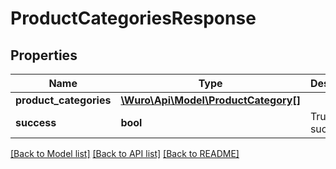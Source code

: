 # ProductCategoriesResponse

## Properties
Name | Type | Description | Notes
------------ | ------------- | ------------- | -------------
**product_categories** | [**\Wuro\Api\Model\ProductCategory[]**](ProductCategory.md) |  | 
**success** | **bool** | True on success | 

[[Back to Model list]](../../README.md#documentation-for-models) [[Back to API list]](../../README.md#documentation-for-api-endpoints) [[Back to README]](../../README.md)


